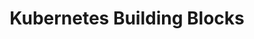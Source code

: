 ---
title: "Kubernetes Building Blocks"
description: "This section covers the fundamental components of Kubernetes, including Pods, Services, Deployments, and more. Understanding these building blocks is essential for effectively deploying and managing applications in a Kubernetes environment."
banner: "images/exoscale-icon.svg"
weight: 4
tags: [kubernetes, deployment, kubernetes-resources, job]
level: [introductory]
categories: [exoscale,kubernetes]
---